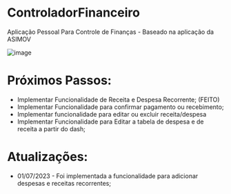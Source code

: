 # ControladorFinanceiro
 Aplicação Pessoal Para Controle de Finanças - Baseado na aplicação da ASIMOV

 ![image](https://github.com/nilo-souza/ControladorFinanceiro/assets/108252864/72870d66-0117-4063-948f-ac42debc5612)

 # Próximos Passos:
 - Implementar Funcionalidade de Receita e Despesa Recorrente; (FEITO)
 - Implementar Funcionalidade para confirmar pagamento ou recebimento;
 - Implementar funcionalidade para editar ou excluir receita/despesa
 - Implementar Funcionalidade para Editar a tabela de despesa e de receita a partir do dash;

# Atualizações:
- 01/07/2023 - Foi implementada a funcionalidade para adicionar despesas e receitas recorrentes;
